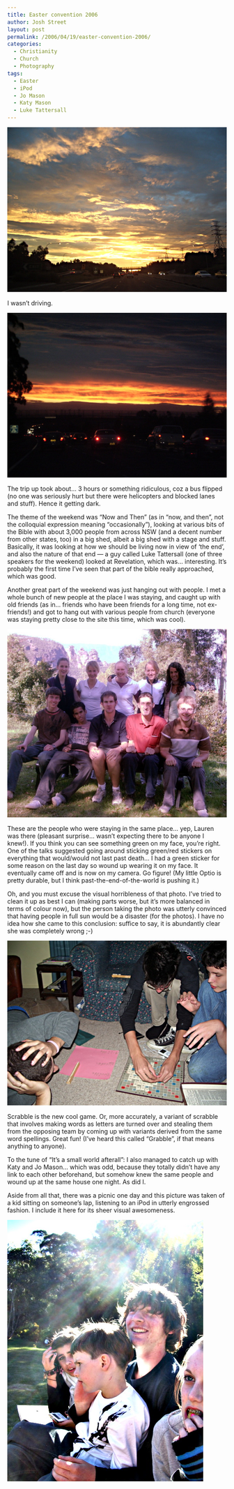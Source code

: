 ```yaml
---
title: Easter convention 2006
author: Josh Street
layout: post
permalink: /2006/04/19/easter-convention-2006/
categories:
  - Christianity
  - Church
  - Photography
tags:
  - Easter
  - iPod
  - Jo Mason
  - Katy Mason
  - Luke Tattersall
---
```

![Sunset westbound on the M4 towards the Blue Mountains][1]

I wasn&#8217;t driving.

![Sunset westbound on the M4 towards the Blue Mountains, darker][2]

The trip up took about&#8230; 3 hours or something ridiculous, coz a bus flipped (no one was seriously hurt but there were helicopters and blocked lanes and stuff). Hence it getting dark.

The theme of the weekend was &#8220;Now and Then&#8221; (as in &#8220;now, and then&#8221;, not the colloquial expression meaning &#8220;occasionally&#8221;), looking at various bits of the Bible with about 3,000 people from across NSW (and a decent number from other states, too) in a big shed, albeit a big shed with a stage and stuff. Basically, it was looking at how we should be living now in view of &#8216;the end&#8217;, and also the nature of that end &#8212; a guy called Luke Tattersall (one of three speakers for the weekend) looked at Revelation, which was&#8230; interesting. It&#8217;s probably the first time I&#8217;ve seen that part of the bible really approached, which was good.

Another great part of the weekend was just hanging out with people. I met a whole bunch of new people at the place I was staying, and caught up with old friends (as in&#8230; friends who have been friends for a long time, not ex- friends!) and got to hang out with various people from church (everyone was staying pretty close to the site this time, which was cool).

![People from where I was staying][3]

These are the people who were staying in the same place&#8230; yep, Lauren was there (pleasant surprise&#8230; wasn&#8217;t expecting there to be anyone I knew!). If you think you can see something green on my face, you&#8217;re right. One of the talks suggested going around sticking green/red stickers on everything that would/would not last past death&#8230; I had a green sticker for some reason on the last day so wound up wearing it on my face. It eventually came off and is now on my camera. Go figure! (My little Optio is pretty durable, but I think past-the-end-of-the-world is pushing it.)

Oh, and you must excuse the visual horribleness of that photo. I&#8217;ve tried to clean it up as best I can (making parts worse, but it&#8217;s more balanced in terms of colour now), but the person taking the photo was utterly convinced that having people in full sun would be a disaster (for the photos). I have no idea how she came to this conclusion: suffice to say, it is abundantly clear she was completely wrong ;-)

![Scrabble][4]

Scrabble is the new cool game. Or, more accurately, a variant of scrabble that involves making words as letters are turned over and stealing them from the opposing team by coming up with variants derived from the same word spellings. Great fun! (I&#8217;ve heard this called &#8220;Grabble&#8221;, if that means anything to anyone).

To the tune of &#8220;It&#8217;s a small world afterall&#8221;: I also managed to catch up with Katy and Jo Mason&#8230; which was odd, because they totally didn&#8217;t have any link to each other beforehand, but somehow knew the same people and wound up at the same house one night. As did I.

Aside from all that, there was a picnic one day and this picture was taken of a kid sitting on someone&#8217;s lap, listening to an iPod in utterly engrossed fashion. I include it here for its sheer visual awesomeness.

![Kid listening to iPod with lens flare, etc.][5]

 [1]: /blog/wp-content/2006/04/M4sunset.jpg
 [2]: /blog/wp-content/2006/04/M4sunset1.jpg
 [3]: /blog/wp-content/2006/04/cmsppl.jpg
 [4]: /blog/wp-content/2006/04/scrabble.jpg
 [5]: /blog/wp-content/2006/04/kidipodgroup.jpg